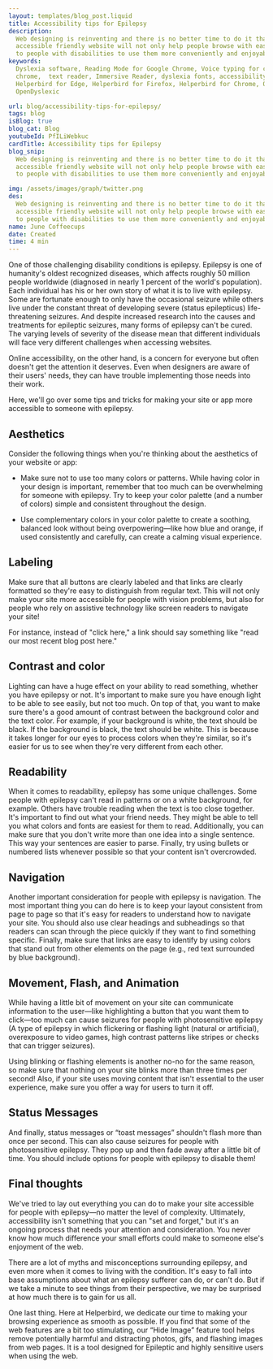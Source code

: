```yaml
---
layout: templates/blog_post.liquid
title: Accessibility tips for Epilepsy
description:
  Web designing is reinventing and there is no better time to do it than now. Having a great and
  accessible friendly website will not only help people browse with ease but gives the opportunity
  to people with disabilities to use them more conveniently and enjoyably.
keywords:
  Dyslexia software, Reading Mode for Google Chrome, Voice typing for chrome, Text to speech for
  chrome,  text reader, Immersive Reader, dyslexia fonts, accessibility software, dyslexia software,
  Helperbird for Edge, Helperbird for Firefox, Helperbird for Chrome, Opendyslexic for Chrome,
  OpenDyslexic

url: blog/accessibility-tips-for-epilepsy/
tags: blog
isBlog: true
blog_cat: Blog
youtubeId: PfILiWebkuc
cardTitle: Accessibility tips for Epilepsy
blog_snip:
  Web designing is reinventing and there is no better time to do it than now. Having a great and
  accessible friendly website will not only help people browse with ease but gives the opportunity
  to people with disabilities to use them more conveniently and enjoyably.

img: /assets/images/graph/twitter.png
des:
  Web designing is reinventing and there is no better time to do it than now. Having a great and
  accessible friendly website will not only help people browse with ease but gives the opportunity
  to people with disabilities to use them more conveniently and enjoyably.
name: June Coffeecups
date: Created
time: 4 min
---
```


One of those challenging disability conditions is epilepsy. Epilepsy is one of humanity's oldest
recognized diseases, which affects roughly 50 million people worldwide (diagnosed in nearly 1
percent of the world's population). Each individual has his or her own story of what it is to live
with epilepsy. Some are fortunate enough to only have the occasional seizure while others live under
the constant threat of developing severe (status epilepticus) life-threatening seizures. And despite
increased research into the causes and treatments for epileptic seizures, many forms of epilepsy
can't be cured. The varying levels of severity of the disease mean that different individuals will
face very different challenges when accessing websites.

Online accessibility, on the other hand, is a concern for everyone but often doesn't get the
attention it deserves. Even when designers are aware of their users' needs, they can have trouble
implementing those needs into their work.

Here, we'll go over some tips and tricks for making your site or app more accessible to someone with
epilepsy.

## Aesthetics

Consider the following things when you're thinking about the aesthetics of your website or app:

- Make sure not to use too many colors or patterns. While having color in your design is important,
  remember that too much can be overwhelming for someone with epilepsy. Try to keep your color
  palette (and a number of colors) simple and consistent throughout the design.

- Use complementary colors in your color palette to create a soothing, balanced look without being
  overpowering—like how blue and orange, if used consistently and carefully, can create a calming
  visual experience.

## Labeling

Make sure that all buttons are clearly labeled and that links are clearly formatted so they're easy
to distinguish from regular text. This will not only make your site more accessible for people with
vision problems, but also for people who rely on assistive technology like screen readers to
navigate your site!

For instance, instead of "click here," a link should say something like "read our most recent blog
post here."

## Contrast and color

Lighting can have a huge effect on your ability to read something, whether you have epilepsy or not.
It's important to make sure you have enough light to be able to see easily, but not too much. On top
of that, you want to make sure there's a good amount of contrast between the background color and
the text color. For example, if your background is white, the text should be black. If the
background is black, the text should be white. This is because it takes longer for our eyes to
process colors when they're similar, so it's easier for us to see when they're very different from
each other.

## Readability

When it comes to readability, epilepsy has some unique challenges. Some people with epilepsy can't
read in patterns or on a white background, for example. Others have trouble reading when the text is
too close together. It's important to find out what your friend needs. They might be able to tell
you what colors and fonts are easiest for them to read. Additionally, you can make sure that you
don't write more than one idea into a single sentence. This way your sentences are easier to parse.
Finally, try using bullets or numbered lists whenever possible so that your content isn't
overcrowded.

## Navigation

Another important consideration for people with epilepsy is navigation. The most important thing you
can do here is to keep your layout consistent from page to page so that it's easy for readers to
understand how to navigate your site. You should also use clear headings and subheadings so that
readers can scan through the piece quickly if they want to find something specific. Finally, make
sure that links are easy to identify by using colors that stand out from other elements on the page
(e.g., red text surrounded by blue background).

## Movement, Flash, and Animation

While having a little bit of movement on your site can communicate information to the user—like
highlighting a button that you want them to click—too much can cause seizures for people with
photosensitive epilepsy (A type of epilepsy in which flickering or flashing light (natural or
artificial), overexposure to video games, high contrast patterns like stripes or checks that can
trigger seizures).

Using blinking or flashing elements is another no-no for the same reason, so make sure that nothing
on your site blinks more than three times per second! Also, if your site uses moving content that
isn't essential to the user experience, make sure you offer a way for users to turn it off.

## Status Messages

And finally, status messages or “toast messages” shouldn't flash more than once per second. This can
also cause seizures for people with photosensitive epilepsy. They pop up and then fade away after a
little bit of time. You should include options for people with epilepsy to disable them!

## Final thoughts

We've tried to lay out everything you can do to make your site accessible for people with
epilepsy—no matter the level of complexity. Ultimately, accessibility isn't something that you can
"set and forget," but it's an ongoing process that needs your attention and consideration. You never
know how much difference your small efforts could make to someone else's enjoyment of the web.

There are a lot of myths and misconceptions surrounding epilepsy, and even more when it comes to
living with the condition. It's easy to fall into base assumptions about what an epilepsy sufferer
can do, or can't do. But if we take a minute to see things from their perspective, we may be
surprised at how much there is to gain for us all.

One last thing. Here at Helperbird, we dedicate our time to making your browsing experience as
smooth as possible. If you find that some of the web features are a bit too stimulating, our “Hide
Image” feature tool helps remove potentially harmful and distracting photos, gifs, and flashing
images from web pages. It is a tool designed for Epileptic and highly sensitive users when using the
web.
